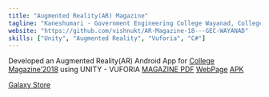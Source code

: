 ```yaml
---
title: "Augmented Reality(AR) Magazine"
tagline: "Kaneshumari - Government Engineering College Wayanad, College Magazine 2018 AR App"
website: "https://github.com/vishnukt/AR-Magazine-18---GEC-WAYANAD"
skills: ["Unity", "Augmented Reality", "Vuforia", "C#"]
---
```


Developed an Augmented Reality(AR) Android App for [College Magazine’2018](https://kaneshumari.blogspot.com/) using UNITY - VUFORIA
[MAGAZINE PDF](https://drive.google.com/file/d/1oLtyAh1L9OzPl1kd-0Jh4w7oreiW37NI/view)
[WebPage](https://kaneshumariar.blogspot.com/)
[APK](https://drive.google.com/file/d/12SgiHc0izbWP8NDv5yWli6NPmsIDGtKF/view)

[Galaxy Store](https://galaxystore.samsung.com/detail/com.kt.GECW_MAGAZINE18_AR)
